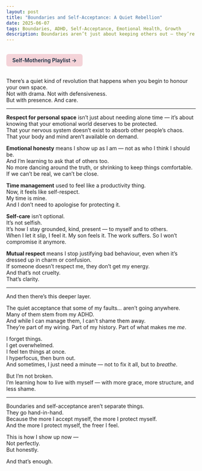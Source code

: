 ```yaml
---
layout: post
title: "Boundaries and Self-Acceptance: A Quiet Rebellion"
date: 2025-06-07
tags: Boundaries, ADHD, Self-Acceptance, Emotional Health, Growth
description: Boundaries aren’t just about keeping others out — they’re about protecting what’s sacred within. Here’s what I’m learning about honouring myself and accepting my own imperfections along the way.
---
```


<a href="https://music.youtube.com/playlist?list=PLuO5E1rh5RqIzePJeOjdXo62gwnYJ748_&si=NvtF0mzI9Sx2IoPu&shuffle=1" 
   target="_blank" 
   class="back-button"
   style="display:inline-block; margin: 1rem auto; background-color: #F4D3D8; color: #1A2D41; padding: 0.5rem 1rem; border-radius: 6px; font-weight: 600; text-decoration: none;">
  Self‑Mothering Playlist →
</a>

There’s a quiet kind of revolution that happens when you begin to honour your own space.  
Not with drama. Not with defensiveness.  
But with presence. And care.

---

**Respect for personal space** isn’t just about needing alone time — it’s about knowing that your emotional world deserves to be protected.  
That your nervous system doesn’t exist to absorb other people’s chaos.  
That your body and mind aren’t available on demand.

**Emotional honesty** means I show up as I am — not as who I think I should be.  
And I’m learning to ask that of others too.  
No more dancing around the truth, or shrinking to keep things comfortable.  
If we can’t be real, we can’t be close.

**Time management** used to feel like a productivity thing.  
Now, it feels like self-respect.  
My time is mine.  
And I don’t need to apologise for protecting it.

**Self-care** isn’t optional.  
It’s not selfish.  
It’s how I stay grounded, kind, present — to myself and to others.  
When I let it slip, I feel it. My son feels it. The work suffers. So I won’t compromise it anymore.

**Mutual respect** means I stop justifying bad behaviour, even when it’s dressed up in charm or confusion.  
If someone doesn’t respect me, they don’t get my energy.  
And that’s not cruelty.  
That’s clarity.

---

And then there’s this deeper layer.

The quiet acceptance that some of my faults… aren’t going anywhere.  
Many of them stem from my ADHD.  
And while I can manage them, I can’t shame them away.  
They’re part of my wiring. Part of my history. Part of what makes me *me*.

I forget things.  
I get overwhelmed.  
I feel ten things at once.  
I hyperfocus, then burn out.  
And sometimes, I just need a minute — not to fix it all, but to *breathe*.

But I’m not broken.  
I’m learning how to live with myself — with more grace, more structure, and less shame.

---

Boundaries and self-acceptance aren’t separate things.  
They go hand-in-hand.  
Because the more I accept myself, the more I protect myself.  
And the more I protect myself, the freer I feel.

This is how I show up now —  
Not perfectly.  
But honestly.

And that’s enough.
